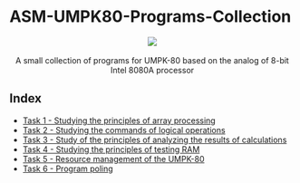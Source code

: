 # ASM-UMPK80-Programs-Collection

<p align="center">
  <img src="https://github.com/GalaxyShad/ASM-I8080A-Programs-Collection/assets/52833080/3d1b1a75-ac83-48ca-80f5-c6998ce2483b" /><br/><br/>
  A small collection of programs for UMPK-80 based on the analog of 8-bit Intel 8080A processor
</p>

## Index

- [Task 1 - Studying the principles of array processing](1-task) 
- [Task 2 - Studying the commands of logical operations](2-task) 
- [Task 3 - Study of the principles of analyzing the results of calculations](3-task) 
- [Task 4 - Studying the principles of testing RAM](4-task) 
- [Task 5 - Resource management of the UMPK-80](5-task) 
- [Task 6 - Program poling](6-task) 
